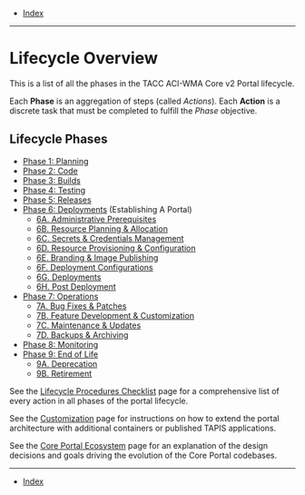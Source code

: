 - [Index](../index.md)

---

# Lifecycle Overview

This is a list of all the phases in the TACC ACI-WMA Core v2 Portal lifecycle.

Each **Phase** is an aggregation of steps (called _Actions_). Each **Action** is a discrete task that must be completed to fulfill the _Phase_ objective.

## Lifecycle Phases

- [Phase 1: Planning](phase_01)
- [Phase 2: Code](phase_02)
- [Phase 3: Builds](phase_03)
- [Phase 4: Testing](phase_04)
- [Phase 5: Releases](phase_05)
- [Phase 6: Deployments](phase_06) (Establishing A Portal)
    - [6A. Administrative Prerequisites](phase_06#6a)
    - [6B. Resource Planning & Allocation](phase_06#6b)
    - [6C. Secrets & Credentials Management](phase_06#6c)
    - [6D. Resource Provisioning & Configuration](phase_06#6d)
    - [6E. Branding & Image Publishing](phase_06#6e)
    - [6F. Deployment Configurations](phase_06#6f)
    - [6G. Deployments](phase_06#6g)
    - [6H. Post Deployment](phase_06#6h)
- [Phase 7: Operations](phase_07)
    - [7A. Bug Fixes & Patches](phase_07#7a)
    - [7B. Feature Development & Customization](phase_07#7b)
    - [7C. Maintenance & Updates](phase_07#7c)
    - [7D. Backups & Archiving](phase_07#7d)
- [Phase 8: Monitoring](phase_08)
- [Phase 9: End of Life](phase_09)
    - [9A. Deprecation](phase_09#9a)
    - [9B. Retirement](phase_09#9b)

See the [Lifecycle Procedures Checklist](checklist.md) page for a comprehensive list of every action in all phases of the portal lifecycle.

See the [Customization](customization.md) page for instructions on how to extend the portal architecture with additional containers or published TAPIS applications.

See the [Core Portal Ecosystem](ecosystem.md) page for an explanation of the design decisions and goals driving the evolution of the Core Portal codebases.

---

- [Index](../index.md)
